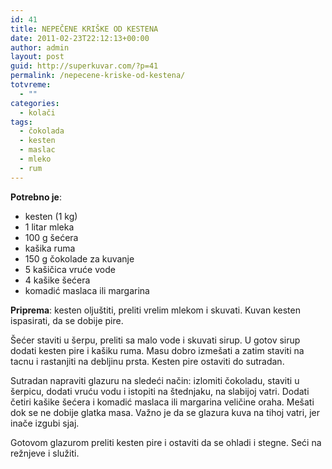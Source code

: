 ```yaml
---
id: 41
title: NEPEČENE KRIŠKE OD KESTENA
date: 2011-02-23T22:12:13+00:00
author: admin
layout: post
guid: http://superkuvar.com/?p=41
permalink: /nepecene-kriske-od-kestena/
totvreme:
  - ""
categories:
  - kolači
tags:
  - čokolada
  - kesten
  - maslac
  - mleko
  - rum
---
```

**Potrebno je**:

  * kesten (1 kg)
  * 1 litar mleka
  * 100 g šećera
  * kašika ruma
  * 150 g čokolade za kuvanje
  * 5 kašičica vruće vode
  * 4 kašike šećera
  * komadić maslaca ili margarina

**Priprema**: kesten oljuštiti, preliti vrelim mlekom i skuvati. Kuvan kesten ispasirati, da se dobije pire.

Šećer staviti u šerpu, preliti sa malo vode i skuvati sirup. U gotov sirup dodati kesten pire i kašiku ruma. Masu dobro izmešati a zatim staviti na tacnu i rastanjiti na debljinu prsta. Kesten pire ostaviti do sutradan.

Sutradan napraviti glazuru na sledeći način: izlomiti čokoladu, staviti u šerpicu, dodati vruću vodu i istopiti na štednjaku, na slabijoj vatri. Dodati četiri kašike šećera i komadić maslaca ili margarina veličine oraha. Mešati dok se ne dobije glatka masa. Važno je da se glazura kuva na tihoj vatri, jer inače izgubi sjaj.

Gotovom glazurom preliti kesten pire i ostaviti da se ohladi i stegne. Seći na režnjeve i služiti.

&nbsp;

&nbsp;